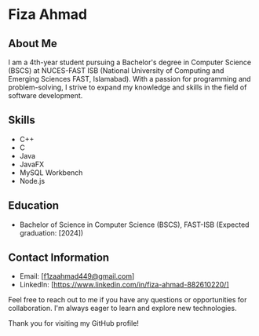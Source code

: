 # Fiza Ahmad

## About Me

I am a 4th-year student pursuing a Bachelor's degree in Computer Science (BSCS) at NUCES-FAST ISB (National University of Computing and Emerging Sciences FAST, Islamabad). With a passion for programming and problem-solving, I strive to expand my knowledge and skills in the field of software development.

## Skills

- C++
- C
- Java
- JavaFX
- MySQL Workbench
- Node.js

## Education

- Bachelor of Science in Computer Science (BSCS), FAST-ISB (Expected graduation: [2024])

## Contact Information

- Email: [f1zaahmad449@gmail.com]
- LinkedIn: [https://www.linkedin.com/in/fiza-ahmad-882610220/]

Feel free to reach out to me if you have any questions or opportunities for collaboration. I'm always eager to learn and explore new technologies.

Thank you for visiting my GitHub profile!


<!---
Fizaahmad14/Fizaahmad14 is a ✨ special ✨ repository because its `README.md` (this file) appears on your GitHub profile.
You can click the Preview link to take a look at your changes.
--->
